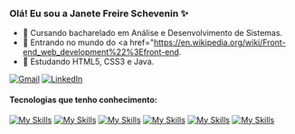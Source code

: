 ### Olá! Eu sou a Janete Freire Schevenin ✨

- 📖 Cursando bacharelado em Análise e Desenvolvimento de Sistemas.
- 🔭 Entrando no mundo do <a href="https://en.wikipedia.org/wiki/Front-end_web_development%22%3Efront-end</a>.
- 🌱 Estudando HTML5, CSS3 e Java.

[![Gmail](https://img.shields.io/badge/Gmail-D14836?style=for-the-badge&logo=gmail&logoColor=white)](mailto:janettefreie@gmail.com)
[![LinkedIn](https://img.shields.io/badge/LinkedIn-0077B5?style=for-the-badge&logo=linkedin&logoColor=white)](https://www.linkedin.com/in/janete-freire/)

#### Tecnologias que tenho conhecimento:

[![My Skills](https://skills.thijs.gg/icons?i=html)](https://pt.wikipedia.org/wiki/HTML5)
[![My Skills](https://skills.thijs.gg/icons?i=css)](https://pt.wikipedia.org/wiki/CSS3)
[![My Skills](https://skills.thijs.gg/icons?i=git)](https://pt.wikipedia.org/wiki/Git)
[![My Skills](https://skills.thijs.gg/icons?i=vscode)](https://pt.wikipedia.org/wiki/Visual_Studio_Code)
[![My Skills](https://skills.thijs.gg/icons?i=discord)](https://pt.wikipedia.org/wiki/Discord)
[![My Skills](https://skills.thijs.gg/icons?i=github)](https://pt.wikipedia.org/wiki/GitHub)

